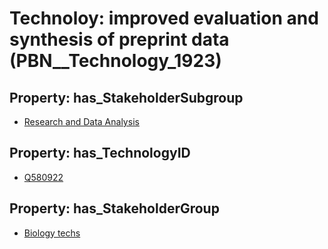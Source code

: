 # Technoloy: __improved evaluation and synthesis of preprint data__ (PBN__Technology_1923)

## Property: has_StakeholderSubgroup

* [Research and Data Analysis](PBN__TechSubgroup_186)

## Property: has_TechnologyID

* [Q580922](Q580922)

## Property: has_StakeholderGroup

* [Biology techs](PBN__TechGroup_15)

